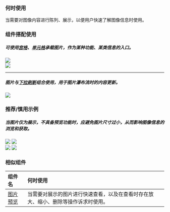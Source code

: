 

### 何时使用

当需要对图像内容进行陈列、展示，以便用户快速了解图像信息时使用。

### 组件搭配使用

##### 可使用[宫格](./grid)、[单元格](./cell)承载图片，作为某种功能、某类信息的入口。

<div class="legend">
  <div class="item">
    <img src="https://tdesign.gtimg.com/site/design/mobile-guide/image/image-1.png" />
  </div>

  <div class="item">
    <img src="https://tdesign.gtimg.com/site/design/mobile-guide/image/image-2.png" />
  </div>
</div>

<hr />

##### 图片与[下拉刷新](./pull-down-refresh)组合使用，用于图片瀑布流时的内容更新。

<div class="legend">
  <div class="item">
    <img src="https://tdesign.gtimg.com/site/design/mobile-guide/image/image-3.png" />
  </div>
</div>

### 推荐/慎用示例

##### 当图片仅为展示，不具备预览功能时，应避免图片尺寸过小，从而影响图像信息的浏览和获取。

<div class="legend">
  <div class="item">
    <img src="https://tdesign.gtimg.com/site/design/mobile-guide/image/image-4.png" />
    <img class="tag" src="https://tdesign.gtimg.com/site/doc/good.png" />
  </div>

  <div class="item">
    <img src="https://tdesign.gtimg.com/site/design/mobile-guide/image/image-5.png" />
    <img class="tag" src="https://tdesign.gtimg.com/site/doc/bad.png" />
  </div>
</div>

### 相似组件

| 组件名                     | 何时使用                                                                           |
| :------------------------- | :--------------------------------------------------------------------------------- |
| [图片预览](./image-viewer) | 当需要对展示的图片进行快速查看，以及在查看时存在放大、缩小、删除等操作诉求时使用。 |
